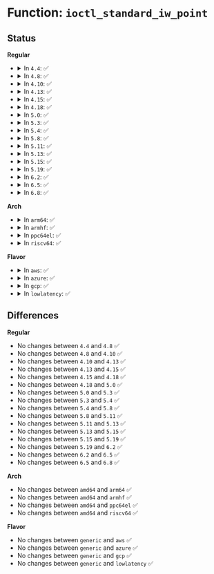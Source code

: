 # Function: <code>ioctl_standard_iw_point</code>

## Status
<b>Regular</b>
<ul>
<li>
<details>
<summary>In <code>4.4</code>: ✅</summary>

```c
int ioctl_standard_iw_point(struct iw_point *iwp, unsigned int cmd, const struct iw_ioctl_description *descr, iw_handler handler, struct net_device *dev, struct iw_request_info *info);
```

**Collision:** Unique Static

**Inline:** No

**Transformation:** False

**Instances:**

```
In net/wireless/wext-core.c (ffffffff8180a070)
Location: net/wireless/wext-core.c:715
Inline: False
Direct callers:
  - net/wireless/wext-core.c:ioctl_standard_call
  - net/wireless/wext-core.c:compat_standard_call
```
**Symbols:**

```
ffffffff8180a070-ffffffff8180a3a9: ioctl_standard_iw_point (STB_LOCAL)
```
</details>
</li>
<li>
<details>
<summary>In <code>4.8</code>: ✅</summary>

```c
int ioctl_standard_iw_point(struct iw_point *iwp, unsigned int cmd, const struct iw_ioctl_description *descr, iw_handler handler, struct net_device *dev, struct iw_request_info *info);
```

**Collision:** Unique Static

**Inline:** No

**Transformation:** False

**Instances:**

```
In net/wireless/wext-core.c (ffffffff8187bb70)
Location: net/wireless/wext-core.c:718
Inline: False
Direct callers:
  - net/wireless/wext-core.c:compat_standard_call
  - net/wireless/wext-core.c:ioctl_standard_call
```
**Symbols:**

```
ffffffff8187bb70-ffffffff8187bf19: ioctl_standard_iw_point (STB_LOCAL)
```
</details>
</li>
<li>
<details>
<summary>In <code>4.10</code>: ✅</summary>

```c
int ioctl_standard_iw_point(struct iw_point *iwp, unsigned int cmd, const struct iw_ioctl_description *descr, iw_handler handler, struct net_device *dev, struct iw_request_info *info);
```

**Collision:** Unique Static

**Inline:** No

**Transformation:** False

**Instances:**

```
In net/wireless/wext-core.c (ffffffff818b0430)
Location: net/wireless/wext-core.c:718
Inline: False
Direct callers:
  - net/wireless/wext-core.c:compat_standard_call
  - net/wireless/wext-core.c:ioctl_standard_call
```
**Symbols:**

```
ffffffff818b0430-ffffffff818b07d9: ioctl_standard_iw_point (STB_LOCAL)
```
</details>
</li>
<li>
<details>
<summary>In <code>4.13</code>: ✅</summary>

```c
int ioctl_standard_iw_point(struct iw_point *iwp, unsigned int cmd, const struct iw_ioctl_description *descr, iw_handler handler, struct net_device *dev, struct iw_request_info *info);
```

**Collision:** Unique Static

**Inline:** No

**Transformation:** False

**Instances:**

```
In net/wireless/wext-core.c (ffffffff818d6dd0)
Location: net/wireless/wext-core.c:718
Inline: False
Direct callers:
  - net/wireless/wext-core.c:compat_standard_call
  - net/wireless/wext-core.c:ioctl_standard_call
```
**Symbols:**

```
ffffffff818d6dd0-ffffffff818d7159: ioctl_standard_iw_point (STB_LOCAL)
```
</details>
</li>
<li>
<details>
<summary>In <code>4.15</code>: ✅</summary>

```c
int ioctl_standard_iw_point(struct iw_point *iwp, unsigned int cmd, const struct iw_ioctl_description *descr, iw_handler handler, struct net_device *dev, struct iw_request_info *info);
```

**Collision:** Unique Static

**Inline:** No

**Transformation:** False

**Instances:**

```
In net/wireless/wext-core.c (ffffffff8195c9a0)
Location: net/wireless/wext-core.c:718
Inline: False
Direct callers:
  - net/wireless/wext-core.c:compat_standard_call
  - net/wireless/wext-core.c:ioctl_standard_call
```
**Symbols:**

```
ffffffff8195c9a0-ffffffff8195cd2d: ioctl_standard_iw_point (STB_LOCAL)
```
</details>
</li>
<li>
<details>
<summary>In <code>4.18</code>: ✅</summary>

```c
int ioctl_standard_iw_point(struct iw_point *iwp, unsigned int cmd, const struct iw_ioctl_description *descr, iw_handler handler, struct net_device *dev, struct iw_request_info *info);
```

**Collision:** Unique Static

**Inline:** No

**Transformation:** False

**Instances:**

```
In net/wireless/wext-core.c (ffffffff819b61b0)
Location: net/wireless/wext-core.c:716
Inline: False
Direct callers:
  - net/wireless/wext-core.c:compat_standard_call
  - net/wireless/wext-core.c:ioctl_standard_call
```
**Symbols:**

```
ffffffff819b61b0-ffffffff819b6525: ioctl_standard_iw_point (STB_LOCAL)
```
</details>
</li>
<li>
<details>
<summary>In <code>5.0</code>: ✅</summary>

```c
int ioctl_standard_iw_point(struct iw_point *iwp, unsigned int cmd, const struct iw_ioctl_description *descr, iw_handler handler, struct net_device *dev, struct iw_request_info *info);
```

**Collision:** Unique Static

**Inline:** No

**Transformation:** False

**Instances:**

```
In net/wireless/wext-core.c (ffffffff819ed470)
Location: net/wireless/wext-core.c:716
Inline: False
Direct callers:
  - net/wireless/wext-core.c:compat_standard_call
  - net/wireless/wext-core.c:ioctl_standard_call
```
**Symbols:**

```
ffffffff819ed470-ffffffff819ed7e5: ioctl_standard_iw_point (STB_LOCAL)
```
</details>
</li>
<li>
<details>
<summary>In <code>5.3</code>: ✅</summary>

```c
int ioctl_standard_iw_point(struct iw_point *iwp, unsigned int cmd, const struct iw_ioctl_description *descr, iw_handler handler, struct net_device *dev, struct iw_request_info *info);
```

**Collision:** Unique Static

**Inline:** No

**Transformation:** False

**Instances:**

```
In net/wireless/wext-core.c (ffffffff81a5c5f0)
Location: net/wireless/wext-core.c:716
Inline: False
Direct callers:
  - net/wireless/wext-core.c:compat_standard_call
  - net/wireless/wext-core.c:ioctl_standard_call
```
**Symbols:**

```
ffffffff81a5c5f0-ffffffff81a5c96e: ioctl_standard_iw_point (STB_LOCAL)
```
</details>
</li>
<li>
<details>
<summary>In <code>5.4</code>: ✅</summary>

```c
int ioctl_standard_iw_point(struct iw_point *iwp, unsigned int cmd, const struct iw_ioctl_description *descr, iw_handler handler, struct net_device *dev, struct iw_request_info *info);
```

**Collision:** Unique Static

**Inline:** No

**Transformation:** False

**Instances:**

```
In net/wireless/wext-core.c (ffffffff81a93250)
Location: net/wireless/wext-core.c:717
Inline: False
Direct callers:
  - net/wireless/wext-core.c:compat_standard_call
  - net/wireless/wext-core.c:ioctl_standard_call
```
**Symbols:**

```
ffffffff81a93250-ffffffff81a935ef: ioctl_standard_iw_point (STB_LOCAL)
```
</details>
</li>
<li>
<details>
<summary>In <code>5.8</code>: ✅</summary>

```c
int ioctl_standard_iw_point(struct iw_point *iwp, unsigned int cmd, const struct iw_ioctl_description *descr, iw_handler handler, struct net_device *dev, struct iw_request_info *info);
```

**Collision:** Unique Static

**Inline:** No

**Transformation:** False

**Instances:**

```
In net/wireless/wext-core.c (ffffffff81b8e560)
Location: net/wireless/wext-core.c:717
Inline: False
Direct callers:
  - net/wireless/wext-core.c:compat_standard_call
  - net/wireless/wext-core.c:ioctl_standard_call
```
**Symbols:**

```
ffffffff81b8e560-ffffffff81b8e8f7: ioctl_standard_iw_point (STB_LOCAL)
```
</details>
</li>
<li>
<details>
<summary>In <code>5.11</code>: ✅</summary>

```c
int ioctl_standard_iw_point(struct iw_point *iwp, unsigned int cmd, const struct iw_ioctl_description *descr, iw_handler handler, struct net_device *dev, struct iw_request_info *info);
```

**Collision:** Unique Static

**Inline:** No

**Transformation:** False

**Instances:**

```
In net/wireless/wext-core.c (ffffffff81b9e200)
Location: net/wireless/wext-core.c:717
Inline: False
Direct callers:
  - net/wireless/wext-core.c:compat_standard_call
  - net/wireless/wext-core.c:ioctl_standard_call
```
**Symbols:**

```
ffffffff81b9e200-ffffffff81b9e593: ioctl_standard_iw_point (STB_LOCAL)
```
</details>
</li>
<li>
<details>
<summary>In <code>5.13</code>: ✅</summary>

```c
int ioctl_standard_iw_point(struct iw_point *iwp, unsigned int cmd, const struct iw_ioctl_description *descr, iw_handler handler, struct net_device *dev, struct iw_request_info *info);
```

**Collision:** Unique Static

**Inline:** No

**Transformation:** False

**Instances:**

```
In net/wireless/wext-core.c (ffffffff81b8d300)
Location: net/wireless/wext-core.c:717
Inline: False
Direct callers:
  - net/wireless/wext-core.c:compat_standard_call
  - net/wireless/wext-core.c:ioctl_standard_call
```
**Symbols:**

```
ffffffff81b8d300-ffffffff81b8d692: ioctl_standard_iw_point (STB_LOCAL)
```
</details>
</li>
<li>
<details>
<summary>In <code>5.15</code>: ✅</summary>

```c
int ioctl_standard_iw_point(struct iw_point *iwp, unsigned int cmd, const struct iw_ioctl_description *descr, iw_handler handler, struct net_device *dev, struct iw_request_info *info);
```

**Collision:** Unique Static

**Inline:** No

**Transformation:** False

**Instances:**

```
In net/wireless/wext-core.c (ffffffff81c59890)
Location: net/wireless/wext-core.c:717
Inline: False
Direct callers:
  - net/wireless/wext-core.c:compat_standard_call
  - net/wireless/wext-core.c:ioctl_standard_call
```
**Symbols:**

```
ffffffff81c59890-ffffffff81c59c4f: ioctl_standard_iw_point (STB_LOCAL)
```
</details>
</li>
<li>
<details>
<summary>In <code>5.19</code>: ✅</summary>

```c
int ioctl_standard_iw_point(struct iw_point *iwp, unsigned int cmd, const struct iw_ioctl_description *descr, iw_handler handler, struct net_device *dev, struct iw_request_info *info);
```

**Collision:** Unique Static

**Inline:** No

**Transformation:** False

**Instances:**

```
In net/wireless/wext-core.c (ffffffff81dfb0a0)
Location: net/wireless/wext-core.c:717
Inline: False
Direct callers:
  - net/wireless/wext-core.c:compat_standard_call
  - net/wireless/wext-core.c:ioctl_standard_call
```
**Symbols:**

```
ffffffff81dfb0a0-ffffffff81dfb48a: ioctl_standard_iw_point (STB_LOCAL)
```
</details>
</li>
<li>
<details>
<summary>In <code>6.2</code>: ✅</summary>

```c
int ioctl_standard_iw_point(struct iw_point *iwp, unsigned int cmd, const struct iw_ioctl_description *descr, iw_handler handler, struct net_device *dev, struct iw_request_info *info);
```

**Collision:** Unique Static

**Inline:** No

**Transformation:** False

**Instances:**

```
In net/wireless/wext-core.c (ffffffff81fcf730)
Location: net/wireless/wext-core.c:720
Inline: False
Direct callers:
  - net/wireless/wext-core.c:compat_standard_call
  - net/wireless/wext-core.c:ioctl_standard_call
```
**Symbols:**

```
ffffffff81fcf730-ffffffff81fcfb1a: ioctl_standard_iw_point (STB_LOCAL)
```
</details>
</li>
<li>
<details>
<summary>In <code>6.5</code>: ✅</summary>

```c
int ioctl_standard_iw_point(struct iw_point *iwp, unsigned int cmd, const struct iw_ioctl_description *descr, iw_handler handler, struct net_device *dev, struct iw_request_info *info);
```

**Collision:** Unique Static

**Inline:** No

**Transformation:** False

**Instances:**

```
In net/wireless/wext-core.c (ffffffff8204b380)
Location: net/wireless/wext-core.c:736
Inline: False
Direct callers:
  - net/wireless/wext-core.c:compat_standard_call
  - net/wireless/wext-core.c:ioctl_standard_call
```
**Symbols:**

```
ffffffff8204b380-ffffffff8204b77b: ioctl_standard_iw_point (STB_LOCAL)
```
</details>
</li>
<li>
<details>
<summary>In <code>6.8</code>: ✅</summary>

```c
int ioctl_standard_iw_point(struct iw_point *iwp, unsigned int cmd, const struct iw_ioctl_description *descr, iw_handler handler, struct net_device *dev, struct iw_request_info *info);
```

**Collision:** Unique Static

**Inline:** No

**Transformation:** False

**Instances:**

```
In net/wireless/wext-core.c (ffffffff8211d800)
Location: net/wireless/wext-core.c:736
Inline: False
Direct callers:
  - net/wireless/wext-core.c:compat_standard_call
  - net/wireless/wext-core.c:ioctl_standard_call
```
**Symbols:**

```
ffffffff8211d800-ffffffff8211dbfb: ioctl_standard_iw_point (STB_LOCAL)
```
</details>
</li>
</ul>
<b>Arch</b>
<ul>
<li>
<details>
<summary>In <code>arm64</code>: ✅</summary>

```c
int ioctl_standard_iw_point(struct iw_point *iwp, unsigned int cmd, const struct iw_ioctl_description *descr, iw_handler handler, struct net_device *dev, struct iw_request_info *info);
```

**Collision:** Unique Static

**Inline:** No

**Transformation:** False

**Instances:**

```
In net/wireless/wext-core.c (ffff800010d61360)
Location: net/wireless/wext-core.c:717
Inline: False
Direct callers:
  - net/wireless/wext-core.c:compat_standard_call
  - net/wireless/wext-core.c:ioctl_standard_call
```
**Symbols:**

```
ffff800010d61360-ffff800010d61724: ioctl_standard_iw_point (STB_LOCAL)
```
</details>
</li>
<li>
<details>
<summary>In <code>armhf</code>: ✅</summary>

```c
int ioctl_standard_iw_point(struct iw_point *iwp, unsigned int cmd, const struct iw_ioctl_description *descr, iw_handler handler, struct net_device *dev, struct iw_request_info *info);
```

**Collision:** Unique Static

**Inline:** No

**Transformation:** False

**Instances:**

```
In net/wireless/wext-core.c (c0e606c4)
Location: net/wireless/wext-core.c:717
Inline: False
Direct callers:
  - net/wireless/wext-core.c:ioctl_standard_call
```
**Symbols:**

```
c0e606c4-c0e60bbc: ioctl_standard_iw_point (STB_LOCAL)
```
</details>
</li>
<li>
<details>
<summary>In <code>ppc64el</code>: ✅</summary>

```c
int ioctl_standard_iw_point(struct iw_point *iwp, unsigned int cmd, const struct iw_ioctl_description *descr, iw_handler handler, struct net_device *dev, struct iw_request_info *info);
```

**Collision:** Unique Static

**Inline:** No

**Transformation:** False

**Instances:**

```
In net/wireless/wext-core.c (c000000000e9c560)
Location: net/wireless/wext-core.c:717
Inline: False
Direct callers:
  - net/wireless/wext-core.c:compat_standard_call
  - net/wireless/wext-core.c:ioctl_standard_call
```
**Symbols:**

```
c000000000e9c560-c000000000e9ca48: ioctl_standard_iw_point (STB_LOCAL)
```
</details>
</li>
<li>
<details>
<summary>In <code>riscv64</code>: ✅</summary>

```c
int ioctl_standard_iw_point(struct iw_point *iwp, unsigned int cmd, const struct iw_ioctl_description *descr, iw_handler handler, struct net_device *dev, struct iw_request_info *info);
```

**Collision:** Unique Static

**Inline:** No

**Transformation:** False

**Instances:**

```
In net/wireless/wext-core.c (ffffffe000896062)
Location: net/wireless/wext-core.c:717
Inline: False
Direct callers:
  - net/wireless/wext-core.c:ioctl_standard_call
```
**Symbols:**

```
ffffffe000896062-ffffffe000896322: ioctl_standard_iw_point (STB_LOCAL)
```
</details>
</li>
</ul>
<b>Flavor</b>
<ul>
<li>
<details>
<summary>In <code>aws</code>: ✅</summary>

```c
int ioctl_standard_iw_point(struct iw_point *iwp, unsigned int cmd, const struct iw_ioctl_description *descr, iw_handler handler, struct net_device *dev, struct iw_request_info *info);
```

**Collision:** Unique Static

**Inline:** No

**Transformation:** False

**Instances:**

```
In net/wireless/wext-core.c (ffffffff81a328e0)
Location: net/wireless/wext-core.c:717
Inline: False
Direct callers:
  - net/wireless/wext-core.c:compat_standard_call
  - net/wireless/wext-core.c:ioctl_standard_call
```
**Symbols:**

```
ffffffff81a328e0-ffffffff81a32c7f: ioctl_standard_iw_point (STB_LOCAL)
```
</details>
</li>
<li>
<details>
<summary>In <code>azure</code>: ✅</summary>

```c
int ioctl_standard_iw_point(struct iw_point *iwp, unsigned int cmd, const struct iw_ioctl_description *descr, iw_handler handler, struct net_device *dev, struct iw_request_info *info);
```

**Collision:** Unique Static

**Inline:** No

**Transformation:** False

**Instances:**

```
In net/wireless/wext-core.c (ffffffff819efad0)
Location: net/wireless/wext-core.c:717
Inline: False
Direct callers:
  - net/wireless/wext-core.c:compat_standard_call
  - net/wireless/wext-core.c:ioctl_standard_call
```
**Symbols:**

```
ffffffff819efad0-ffffffff819efe6f: ioctl_standard_iw_point (STB_LOCAL)
```
</details>
</li>
<li>
<details>
<summary>In <code>gcp</code>: ✅</summary>

```c
int ioctl_standard_iw_point(struct iw_point *iwp, unsigned int cmd, const struct iw_ioctl_description *descr, iw_handler handler, struct net_device *dev, struct iw_request_info *info);
```

**Collision:** Unique Static

**Inline:** No

**Transformation:** False

**Instances:**

```
In net/wireless/wext-core.c (ffffffff81a9e490)
Location: net/wireless/wext-core.c:717
Inline: False
Direct callers:
  - net/wireless/wext-core.c:compat_standard_call
  - net/wireless/wext-core.c:ioctl_standard_call
```
**Symbols:**

```
ffffffff81a9e490-ffffffff81a9e82f: ioctl_standard_iw_point (STB_LOCAL)
```
</details>
</li>
<li>
<details>
<summary>In <code>lowlatency</code>: ✅</summary>

```c
int ioctl_standard_iw_point(struct iw_point *iwp, unsigned int cmd, const struct iw_ioctl_description *descr, iw_handler handler, struct net_device *dev, struct iw_request_info *info);
```

**Collision:** Unique Static

**Inline:** No

**Transformation:** False

**Instances:**

```
In net/wireless/wext-core.c (ffffffff81aaa690)
Location: net/wireless/wext-core.c:717
Inline: False
Direct callers:
  - net/wireless/wext-core.c:compat_standard_call
  - net/wireless/wext-core.c:ioctl_standard_call
```
**Symbols:**

```
ffffffff81aaa690-ffffffff81aaaa2f: ioctl_standard_iw_point (STB_LOCAL)
```
</details>
</li>
</ul>

## Differences
<b>Regular</b>
<ul>
<li>
No changes between <code>4.4</code> and <code>4.8</code> ✅
</li>
<li>
No changes between <code>4.8</code> and <code>4.10</code> ✅
</li>
<li>
No changes between <code>4.10</code> and <code>4.13</code> ✅
</li>
<li>
No changes between <code>4.13</code> and <code>4.15</code> ✅
</li>
<li>
No changes between <code>4.15</code> and <code>4.18</code> ✅
</li>
<li>
No changes between <code>4.18</code> and <code>5.0</code> ✅
</li>
<li>
No changes between <code>5.0</code> and <code>5.3</code> ✅
</li>
<li>
No changes between <code>5.3</code> and <code>5.4</code> ✅
</li>
<li>
No changes between <code>5.4</code> and <code>5.8</code> ✅
</li>
<li>
No changes between <code>5.8</code> and <code>5.11</code> ✅
</li>
<li>
No changes between <code>5.11</code> and <code>5.13</code> ✅
</li>
<li>
No changes between <code>5.13</code> and <code>5.15</code> ✅
</li>
<li>
No changes between <code>5.15</code> and <code>5.19</code> ✅
</li>
<li>
No changes between <code>5.19</code> and <code>6.2</code> ✅
</li>
<li>
No changes between <code>6.2</code> and <code>6.5</code> ✅
</li>
<li>
No changes between <code>6.5</code> and <code>6.8</code> ✅
</li>
</ul>
<b>Arch</b>
<ul>
<li>
No changes between <code>amd64</code> and <code>arm64</code> ✅
</li>
<li>
No changes between <code>amd64</code> and <code>armhf</code> ✅
</li>
<li>
No changes between <code>amd64</code> and <code>ppc64el</code> ✅
</li>
<li>
No changes between <code>amd64</code> and <code>riscv64</code> ✅
</li>
</ul>
<b>Flavor</b>
<ul>
<li>
No changes between <code>generic</code> and <code>aws</code> ✅
</li>
<li>
No changes between <code>generic</code> and <code>azure</code> ✅
</li>
<li>
No changes between <code>generic</code> and <code>gcp</code> ✅
</li>
<li>
No changes between <code>generic</code> and <code>lowlatency</code> ✅
</li>
</ul>
